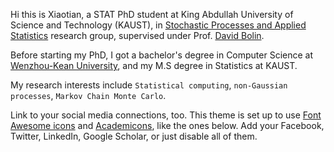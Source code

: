 Hi this is Xiaotian, a STAT PhD student at King Abdullah University of Science and Technology (KAUST), in [Stochastic Processes and Applied Statistics](https://cemse.kaust.edu.sa/stochproc) research group, supervised under Prof.
[David Bolin](https://www.kaust.edu.sa/en/study/faculty/david-bolin').

Before starting my PhD, I got a bachelor's degree in Computer Science at [Wenzhou-Kean University](https://www.kean.edu/wku),
and my M.S degree in Statistics at KAUST.

My research interests include `Statistical computing`, `non-Gaussian processes`, `Markov Chain Monte Carlo`.

Link to your social media connections, too. This theme is set up to use [Font Awesome icons](https://fontawesome.com/) and [Academicons](https://jpswalsh.github.io/academicons/), like the ones below. Add your Facebook, Twitter, LinkedIn, Google Scholar, or just disable all of them.
